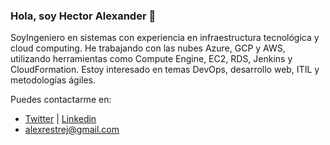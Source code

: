### Hola, soy Hector Alexander 👋
SoyIngeniero en sistemas con experiencia en infraestructura tecnológica y cloud computing. He trabajando con las nubes Azure, GCP y AWS, utilizando herramientas como Compute Engine, EC2, RDS, Jenkins y CloudFormation. Estoy interesado en temas DevOps, desarrollo web, ITIL y metodologías ágiles.


Puedes contactarme en:

 - [Twitter](https://twitter.com/alexrestrej) | [Linkedin](https://www.linkedin.com/in/alexrestrej/)
 - [alexrestrej@gmail.com](mailto:alexrestrej@gmail.com)



